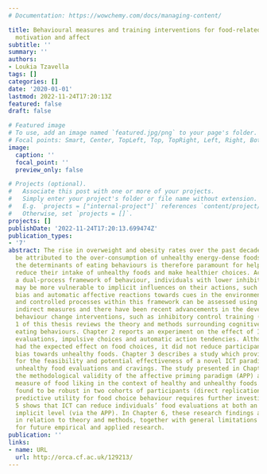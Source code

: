```yaml
---
# Documentation: https://wowchemy.com/docs/managing-content/

title: Behavioural measures and training interventions for food-related cognition,
  motivation and affect
subtitle: ''
summary: ''
authors:
- Loukia Tzavella
tags: []
categories: []
date: '2020-01-01'
lastmod: 2022-11-24T17:20:13Z
featured: false
draft: false

# Featured image
# To use, add an image named `featured.jpg/png` to your page's folder.
# Focal points: Smart, Center, TopLeft, Top, TopRight, Left, Right, BottomLeft, Bottom, BottomRight.
image:
  caption: ''
  focal_point: ''
  preview_only: false

# Projects (optional).
#   Associate this post with one or more of your projects.
#   Simply enter your project's folder or file name without extension.
#   E.g. `projects = ["internal-project"]` references `content/project/deep-learning/index.md`.
#   Otherwise, set `projects = []`.
projects: []
publishDate: '2022-11-24T17:20:13.699474Z'
publication_types:
- '7'
abstract: The rise in overweight and obesity rates over the past decades can primarily
  be attributed to the over-consumption of unhealthy energy-dense foods. Understanding
  the determinants of eating behaviours is therefore paramount for helping individuals
  reduce their intake of unhealthy foods and make healthier choices. According to
  a dual-process framework of behaviour, individuals with lower inhibitory control
  may be more vulnerable to implicit influences on their actions, such as strong approach
  bias and automatic affective reactions towards cues in the environment. Automatic
  and controlled processes within this framework can be assessed using direct and
  indirect measures and there have been recent advancements in the development of
  behaviour change interventions, such as inhibitory control training (ICT). Chapter
  1 of this thesis reviews the theory and methods surrounding cognitive control of
  eating behaviours. Chapter 2 reports an experiment on the effect of ICT on food
  evaluations, impulsive choices and automatic action tendencies. Although training
  had the expected effect on food choices, it did not reduce participants’ approach
  bias towards unhealthy foods. Chapter 3 describes a study which provided evidence
  for the feasibility and potential effectiveness of a novel ICT paradigm for reducing
  unhealthy food evaluations and cravings. The study presented in Chapter 4 investigates
  the methodological validity of the affective priming paradigm (APP) as an indirect
  measure of food liking in the context of healthy and unhealthy foods. The APP was
  found to be robust in two cohorts of participants (direct replication), but its
  predictive utility for food choice behaviour requires further investigation. Chapter
  5 shows that ICT can reduce individuals’ food evaluations at both an explicit and
  implicit level (via the APP). In Chapter 6, these research findings are discussed
  in relation to theory and methods, together with general limitations and directions
  for future empirical and applied research.
publication: ''
links:
- name: URL
  url: http://orca.cf.ac.uk/129213/
---
```

